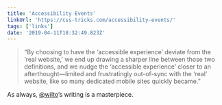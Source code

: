 ```yaml
---
title: 'Accessibility Events'
linkUrl: 'https://css-tricks.com/accessibility-events/'
tags: ['links'] 
date: '2019-04-11T18:32:49.823Z'
---
```

> “By choosing to have the ‘accessible experience’ deviate from the ‘real website,’ we end up drawing a sharper line between those two definitions, and we nudge the ‘accessible experience’ closer to an afterthought—limited and frustratingly out-of-sync with the ‘real’ website, like so many dedicated mobile sites quickly became.”

As always, [@wilto](//twitter.com/wilto)’s writing is a masterpiece. 
